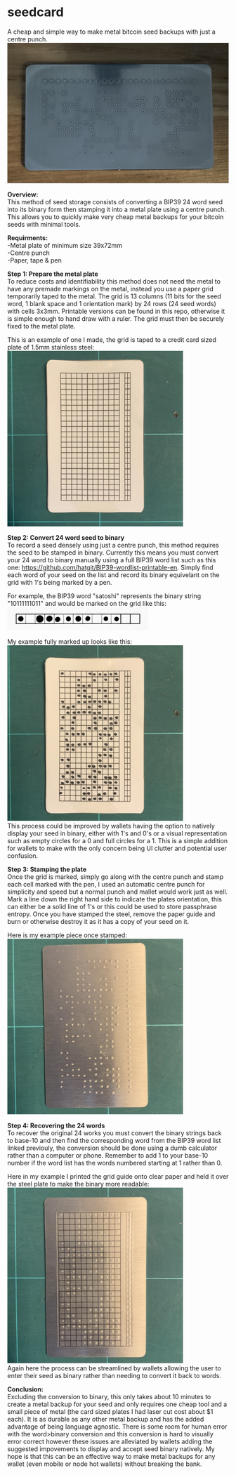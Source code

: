 # seedcard
A cheap and simple way to make metal bitcoin seed backups with just a centre punch.  
<a href="url"><img src="https://github.com/jakob6102/seedcard/blob/54f6e41d9b25fd3b1adae2c670cfc15970443eff/pictures/finished_plate.jpeg" height="320" width="520" ></a>  

    
    
**Overview:**  
This method of seed storage consists of converting a BIP39 24 word seed into its binary form then stamping it into a metal plate using a centre punch. 
This allows you to quickly make very cheap metal backups for your bitcoin seeds with minimal tools.

**Requirments:**  
-Metal plate of minimum size 39x72mm  
-Centre punch   
-Paper, tape & pen  
  
**Step 1: Prepare the metal plate**  
To reduce costs and identifiability this method does not need the metal to have any premade markings on the metal, instead you use a paper grid temporarily taped
to the metal. The grid is 13 columns (11 bits for the seed word, 1 blank space and 1 orientation mark) by 24 rows (24 seed words) with cells 3x3mm. Printable versions 
can be found in this repo, otherwise it is simple enough to hand draw with a ruler. The grid must then be securely fixed to the metal plate.  

This is an example of one I made, the grid is taped to a credit card sized plate of 1.5mm stainless steel:  
<a href="url"><img src="https://github.com/jakob6102/seedcard/blob/af31d04d9bfa1ac8f251f542d759e1714d883d83/pictures/blank_grid-cropped.jpg" height="400" width="400" ></a>  

  
**Step 2: Convert 24 word seed to binary**  
To record a seed densely using just a centre punch, this method requires the seed to be stamped in binary. Currently this means you must convert your 24 word to binary manually using a full BIP39 word list such as this one: https://github.com/hatgit/BIP39-wordlist-printable-en. Simply find each word of your seed on the list and record its binary equivelant on the grid with 1's being marked by a pen. 

For example, the BIP39 word "satoshi" represents the binary string "10111111011" and would be marked on the grid like this:  
![alt text](https://github.com/jakob6102/seedcard/blob/db034f124d1dfd947e9e75fc1d4239834f0aaa48/pictures/satoshi_example.jpeg?raw=true)  

My example fully marked up looks like this:  
<a href="url"><img src="https://github.com/jakob6102/seedcard/blob/db034f124d1dfd947e9e75fc1d4239834f0aaa48/pictures/marked_grid-cropped.jpg" height="400" width="400" ></a>  
This process could be improved by wallets having the option to natively display your seed in binary, either with 1's and 0's or a visual representation such as 
empty circles for a 0 and full circles for a 1. This is a simple addition for wallets to make with the only concern being UI clutter and potential user confusion.  

**Step 3: Stamping the plate**  
Once the grid is marked, simply go along with the centre punch and stamp each cell marked with the pen, I used an automatic centre punch for simplicity and speed but a normal punch and mallet would work just as well. Mark a line down the right hand side to indicate the plates orientation, this can either be a solid line of 1's or this could be used to store passphrase entropy. Once you have stamped the steel, remove the paper guide and burn or otherwise destroy it as it has a copy of your seed on it.  

Here is my example piece once stamped:  
<a href="url"><img src="https://github.com/jakob6102/seedcard/blob/db034f124d1dfd947e9e75fc1d4239834f0aaa48/pictures/stamped_plate-cropped.jpg" height="400" width="400" ></a>  

**Step 4: Recovering the 24 words**  
To recover the original 24 works you must convert the binary strings back to base-10 and then find the corresponding word from the BIP39 word list linked previouly, the conversion should be done using a dumb calculator rather than a computer or phone. Remember to add 1 to your base-10 number if the word list has the words numbered starting at 1 rather than 0.  

Here in my example I printed the grid guide onto clear paper and held it over the steel plate to make the binary more readable:  
<a href="url"><img src="https://github.com/jakob6102/seedcard/blob/a12ff90857793946c268233dbcf0d87859e1ad9e/pictures/plate_with_guide-cropped.jpg" height="400" width="400" ></a>  
Again here the process can be streamlined by wallets allowing the user to enter their seed as binary rather than needing to convert it back to words.   

**Conclusion:**  
Excluding the conversion to binary, this only takes about 10 minutes to create a metal backup for your seed and only requires one cheap tool and a small piece of metal (the card sized plates I had laser cut cost about $1 each). It is as durable as any other metal backup and has the added advantage of being language agnostic. There is some room for human error with the word>binary conversion and this conversion is hard to visually error correct however these issues are alleviated by wallets adding the suggested impovements to display and accept seed binary natively. My hope is that this can be an effective way to make metal backups for any wallet (even mobile or node hot wallets) without breaking the bank.



